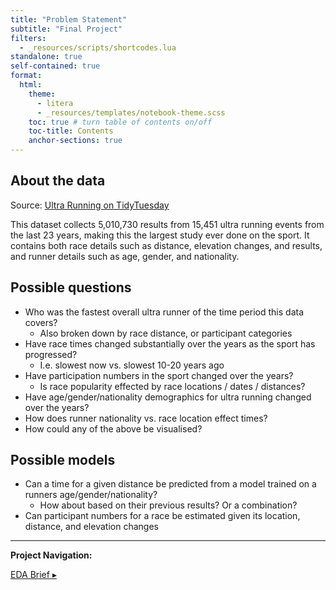 ```yaml
---
title: "Problem Statement"
subtitle: "Final Project"
filters:
  - _resources/scripts/shortcodes.lua
standalone: true
self-contained: true
format:
  html:
    theme:
      - litera
      - _resources/templates/notebook-theme.scss
    toc: true # turn table of contents on/off
    toc-title: Contents
    anchor-sections: true
---
```


## About the data

Source: [Ultra Running on TidyTuesday](https://github.com/rfordatascience/tidytuesday/tree/master/data/2021/2021-10-26)

This dataset collects 5,010,730 results from 15,451 ultra running events from the last 23 years, making this the largest study ever done on the sport. It contains both race details such as distance, elevation changes, and results, and runner details such as age, gender, and nationality. 

## Possible questions

- Who was the fastest overall ultra runner of the time period this data covers?
  - Also broken down by race distance, or participant categories
- Have race times changed substantially over the years as the sport has progressed?
  - I.e. slowest now vs. slowest 10-20 years ago
- Have participation numbers in the sport changed over the years?
  - Is race popularity effected by race locations / dates / distances?
- Have age/gender/nationality demographics for ultra running changed over the years?
- How does runner nationality vs. race location effect times?
- How could any of the above be visualised?

## Possible models

- Can a time for a given distance be predicted from a model trained on a runners age/gender/nationality?
  - How about based on their previous results? Or a combination?
- Can participant numbers for a race be estimated given its location, distance, and elevation changes

---

**Project Navigation:**

[EDA Brief ▸](01-EDA-Brief.html)